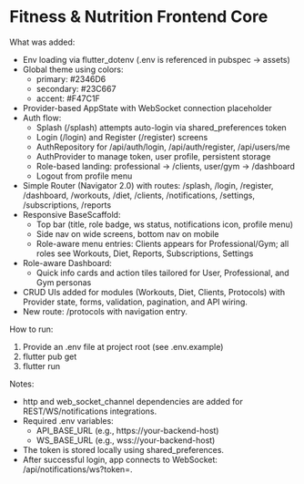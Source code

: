 # Fitness & Nutrition Frontend Core

What was added:
- Env loading via flutter_dotenv (.env is referenced in pubspec -> assets)
- Global theme using colors:
  - primary: #2346D6
  - secondary: #23C667
  - accent: #F47C1F
- Provider-based AppState with WebSocket connection placeholder
- Auth flow:
  - Splash (/splash) attempts auto-login via shared_preferences token
  - Login (/login) and Register (/register) screens
  - AuthRepository for /api/auth/login, /api/auth/register, /api/users/me
  - AuthProvider to manage token, user profile, persistent storage
  - Role-based landing: professional -> /clients, user/gym -> /dashboard
  - Logout from profile menu
- Simple Router (Navigator 2.0) with routes:
  /splash, /login, /register, /dashboard, /workouts, /diet, /clients, /notifications, /settings, /subscriptions, /reports
- Responsive BaseScaffold:
  - Top bar (title, role badge, ws status, notifications icon, profile menu)
  - Side nav on wide screens, bottom nav on mobile
  - Role-aware menu entries: Clients appears for Professional/Gym; all roles see Workouts, Diet, Reports, Subscriptions, Settings
- Role-aware Dashboard:
  - Quick info cards and action tiles tailored for User, Professional, and Gym personas
- CRUD UIs added for modules (Workouts, Diet, Clients, Protocols) with Provider state, forms, validation, pagination, and API wiring.
- New route: /protocols with navigation entry.

How to run:
1) Provide an .env file at project root (see .env.example)
2) flutter pub get
3) flutter run

Notes:
- http and web_socket_channel dependencies are added for REST/WS/notifications integrations.
- Required .env variables:
  - API_BASE_URL (e.g., https://your-backend-host)
  - WS_BASE_URL (e.g., wss://your-backend-host)
- The token is stored locally using shared_preferences.
- After successful login, app connects to WebSocket: /api/notifications/ws?token=<JWT>.
